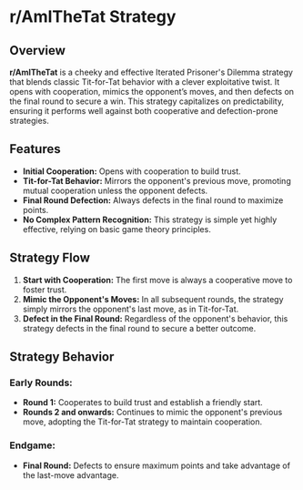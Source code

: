 
# r/AmITheTat Strategy

## Overview
**r/AmITheTat** is a cheeky and effective Iterated Prisoner's Dilemma strategy that blends classic Tit-for-Tat behavior with a clever exploitative twist. It opens with cooperation, mimics the opponent’s moves, and then defects on the final round to secure a win. This strategy capitalizes on predictability, ensuring it performs well against both cooperative and defection-prone strategies.

## Features
- **Initial Cooperation:** Opens with cooperation to build trust.
- **Tit-for-Tat Behavior:** Mirrors the opponent's previous move, promoting mutual cooperation unless the opponent defects.
- **Final Round Defection:** Always defects in the final round to maximize points.
- **No Complex Pattern Recognition:** This strategy is simple yet highly effective, relying on basic game theory principles.

## Strategy Flow

1. **Start with Cooperation:** The first move is always a cooperative move to foster trust.
2. **Mimic the Opponent's Moves:** In all subsequent rounds, the strategy simply mirrors the opponent's last move, as in Tit-for-Tat.
3. **Defect in the Final Round:** Regardless of the opponent's behavior, this strategy defects in the final round to secure a better outcome.

## Strategy Behavior

### Early Rounds:
- **Round 1:** Cooperates to build trust and establish a friendly start.
- **Rounds 2 and onwards:** Continues to mimic the opponent's previous move, adopting the Tit-for-Tat strategy to maintain cooperation.

### Endgame:
- **Final Round:** Defects to ensure maximum points and take advantage of the last-move advantage.



